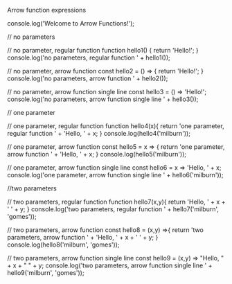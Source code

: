 Arrow function expressions

console.log('Welcome to Arrow Functions!');

// no parameters

// no parameter, regular function
function hello1() {
    return 'Hello!';
}
console.log('no parameters, regular function ' + hello1());

// no parameter, arrow function
const hello2 = () => {
    return 'Hello!';
}
console.log('no parameters, arrow function ' + hello2());

// no parameter, arrow function single line 
const hello3 = () => 'Hello!';
console.log('no parameters, arrow function single line  ' + hello3());

// one parameter

// one parameter, regular function
function hello4(x){
    return 'one parameter, regular function ' + 'Hello, ' + x;
}
console.log(hello4('milburn'));

// one parameter, arrow function
const hello5 = x => {
   return  'one parameter, arrow function ' + 'Hello, ' + x;
}
console.log(hello5('milburn'));

// one parameter, arrow function single line 
const hello6 = x => 'Hello, ' + x;
console.log('one parameter, arrow function single line ' + hello6('milburn'));

//two parameters

// two parameters, regular function
function hello7(x,y){
    return 'Hello, ' + x + ' ' + y; 
}
console.log('two parameters, regular function ' + hello7('milburn', 'gomes'));

// two parameters, arrow function
const hello8 = (x,y) =>{
	return 'two parameters, arrow function ' + 'Hello, ' + x + ' ' + y;
}
console.log(hello8('milburn', 'gomes'));

// two parameters, arrow function single line 
const hello9 = (x,y) =>  "Hello, " + x + " " + y;
console.log('two parameters, arrow function single line ' + hello9('milburn', 'gomes'));